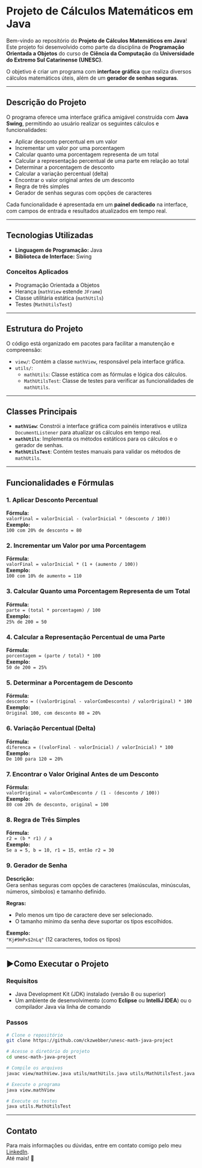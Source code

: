 # Projeto de Cálculos Matemáticos em Java

Bem-vindo ao repositório do **Projeto de Cálculos Matemáticos em Java**!  
Este projeto foi desenvolvido como parte da disciplina de **Programação Orientada a Objetos** do curso de **Ciência da Computação** da **Universidade do Extremo Sul Catarinense (UNESC)**.

O objetivo é criar um programa com **interface gráfica** que realiza diversos cálculos matemáticos úteis, além de um **gerador de senhas seguras**.

---

## Descrição do Projeto

O programa oferece uma interface gráfica amigável construída com **Java Swing**, permitindo ao usuário realizar os seguintes cálculos e funcionalidades:

- Aplicar desconto percentual em um valor
- Incrementar um valor por uma porcentagem
- Calcular quanto uma porcentagem representa de um total
- Calcular a representação percentual de uma parte em relação ao total
- Determinar a porcentagem de desconto
- Calcular a variação percentual (delta)
- Encontrar o valor original antes de um desconto
- Regra de três simples
- Gerador de senhas seguras com opções de caracteres

Cada funcionalidade é apresentada em um **painel dedicado** na interface, com campos de entrada e resultados atualizados em tempo real.

---

## Tecnologias Utilizadas

- **Linguagem de Programação:** Java
- **Biblioteca de Interface:** Swing

### Conceitos Aplicados

- Programação Orientada a Objetos
- Herança (`mathView` estende `JFrame`)
- Classe utilitária estática (`mathUtils`)
- Testes (`MathUtilsTest`)

---

## Estrutura do Projeto

O código está organizado em pacotes para facilitar a manutenção e compreensão:

- `view/`: Contém a classe `mathView`, responsável pela interface gráfica.
- `utils/`:
  - `mathUtils`: Classe estática com as fórmulas e lógica dos cálculos.
  - `MathUtilsTest`: Classe de testes para verificar as funcionalidades de `mathUtils`.

---

## Classes Principais

- **`mathView`**: Constrói a interface gráfica com painéis interativos e utiliza `DocumentListener` para atualizar os cálculos em tempo real.
- **`mathUtils`**: Implementa os métodos estáticos para os cálculos e o gerador de senhas.
- **`MathUtilsTest`**: Contém testes manuais para validar os métodos de `mathUtils`.

---

## Funcionalidades e Fórmulas

### 1. Aplicar Desconto Percentual

**Fórmula:**  
`valorFinal = valorInicial - (valorInicial * (desconto / 100))`  
**Exemplo:**  
`100 com 20% de desconto = 80`

### 2. Incrementar um Valor por uma Porcentagem

**Fórmula:**  
`valorFinal = valorInicial * (1 + (aumento / 100))`  
**Exemplo:**  
`100 com 10% de aumento = 110`

### 3. Calcular Quanto uma Porcentagem Representa de um Total

**Fórmula:**  
`parte = (total * porcentagem) / 100`  
**Exemplo:**  
`25% de 200 = 50`

### 4. Calcular a Representação Percentual de uma Parte

**Fórmula:**  
`porcentagem = (parte / total) * 100`  
**Exemplo:**  
`50 de 200 = 25%`

### 5. Determinar a Porcentagem de Desconto

**Fórmula:**  
`desconto = ((valorOriginal - valorComDesconto) / valorOriginal) * 100`  
**Exemplo:**  
`Original 100, com desconto 80 = 20%`

### 6. Variação Percentual (Delta)

**Fórmula:**  
`diferenca = ((valorFinal - valorInicial) / valorInicial) * 100`  
**Exemplo:**  
`De 100 para 120 = 20%`

### 7. Encontrar o Valor Original Antes de um Desconto

**Fórmula:**  
`valorOriginal = valorComDesconto / (1 - (desconto / 100))`  
**Exemplo:**  
`80 com 20% de desconto, original = 100`

### 8. Regra de Três Simples

**Fórmula:**  
`r2 = (b * r1) / a`  
**Exemplo:**  
`Se a = 5, b = 10, r1 = 15, então r2 = 30`

### 9. Gerador de Senha

**Descrição:**  
Gera senhas seguras com opções de caracteres (maiúsculas, minúsculas, números, símbolos) e tamanho definido.

**Regras:**

- Pelo menos um tipo de caractere deve ser selecionado.
- O tamanho mínimo da senha deve suportar os tipos escolhidos.

**Exemplo:**  
`"Kj#9mPx$2nLq"` (12 caracteres, todos os tipos)

---

## ▶Como Executar o Projeto

### Requisitos

- Java Development Kit (JDK) instalado (versão 8 ou superior)
- Um ambiente de desenvolvimento (como **Eclipse** ou **IntelliJ IDEA**) ou o compilador Java via linha de comando

### Passos

```bash
# Clone o repositório
git clone https://github.com/ckzwebber/unesc-math-java-project

# Acesse o diretório do projeto
cd unesc-math-java-project

# Compile os arquivos
javac view/mathView.java utils/mathUtils.java utils/MathUtilsTest.java

# Execute o programa
java view.mathView

# Execute os testes
java utils.MathUtilsTest
```

---

## Contato

Para mais informações ou dúvidas, entre em contato comigo pelo meu [LinkedIn](https://www.linkedin.com/in/cmiguelwm/).  
Até mais! 👋

